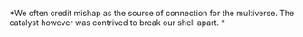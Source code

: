 *We often credit mishap as the source of connection for the multiverse. The catalyst however was contrived to break our shell apart. *